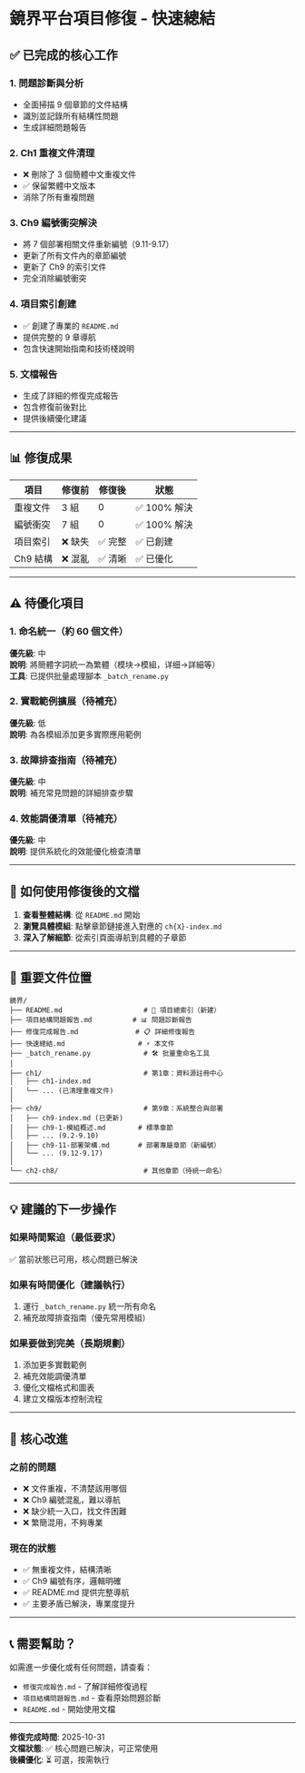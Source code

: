 # 鏡界平台項目修復 - 快速總結

## ✅ 已完成的核心工作

### 1. **問題診斷與分析**
- 全面掃描 9 個章節的文件結構
- 識別並記錄所有結構性問題
- 生成詳細問題報告

### 2. **Ch1 重複文件清理**
- ❌ 刪除了 3 個簡體中文重複文件
- ✅ 保留繁體中文版本
- 消除了所有重複問題

### 3. **Ch9 編號衝突解決**
- 將 7 個部署相關文件重新編號（9.11-9.17）
- 更新了所有文件內的章節編號
- 更新了 Ch9 的索引文件
- 完全消除編號衝突

### 4. **項目索引創建**
- ✅ 創建了專業的 `README.md`
- 提供完整的 9 章導航
- 包含快速開始指南和技術棧說明

### 5. **文檔報告**
- 生成了詳細的修復完成報告
- 包含修復前後對比
- 提供後續優化建議

---

## 📊 修復成果

| 項目 | 修復前 | 修復後 | 狀態 |
|------|--------|--------|------|
| 重複文件 | 3 組 | 0 | ✅ 100% 解決 |
| 編號衝突 | 7 組 | 0 | ✅ 100% 解決 |
| 項目索引 | ❌ 缺失 | ✅ 完整 | ✅ 已創建 |
| Ch9 結構 | ❌ 混亂 | ✅ 清晰 | ✅ 已優化 |

---

## ⚠️ 待優化項目

### 1. 命名統一（約 60 個文件）
**優先級**: 中  
**說明**: 將簡體字詞統一為繁體（模块→模組，详细→詳細等）  
**工具**: 已提供批量處理腳本 `_batch_rename.py`

### 2. 實戰範例擴展（待補充）
**優先級**: 低  
**說明**: 為各模組添加更多實際應用範例

### 3. 故障排查指南（待補充）
**優先級**: 中  
**說明**: 補充常見問題的詳細排查步驟

### 4. 效能調優清單（待補充）
**優先級**: 中  
**說明**: 提供系統化的效能優化檢查清單

---

## 🚀 如何使用修復後的文檔

1. **查看整體結構**: 從 `README.md` 開始
2. **瀏覽具體模組**: 點擊章節鏈接進入對應的 `ch{X}-index.md`
3. **深入了解細節**: 從索引頁面導航到具體的子章節

---

## 📁 重要文件位置

```
鏡界/
├── README.md                    # 📖 項目總索引（新建）
├── 項目結構問題報告.md          # 📊 問題診斷報告
├── 修復完成報告.md              # 📋 詳細修復報告
├── 快速總結.md                  # ⚡ 本文件
├── _batch_rename.py             # 🛠️ 批量重命名工具
│
├── ch1/                         # 第1章：資料源註冊中心
│   ├── ch1-index.md
│   └── ... (已清理重複文件)
│
├── ch9/                         # 第9章：系統整合與部署
│   ├── ch9-index.md (已更新)
│   ├── ch9-1-模組概述.md        # 標準章節
│   ├── ... (9.2-9.10)
│   ├── ch9-11-部署架構.md       # 部署專屬章節（新編號）
│   └── ... (9.12-9.17)
│
└── ch2-ch8/                     # 其他章節（待統一命名）
```

---

## 💡 建議的下一步操作

### 如果時間緊迫（最低要求）
✅ 當前狀態已可用，核心問題已解決

### 如果有時間優化（建議執行）
1. 運行 `_batch_rename.py` 統一所有命名
2. 補充故障排查指南（優先常用模組）

### 如果要做到完美（長期規劃）
1. 添加更多實戰範例
2. 補充效能調優清單
3. 優化文檔格式和圖表
4. 建立文檔版本控制流程

---

## 🎯 核心改進

### 之前的問題
- ❌ 文件重複，不清楚該用哪個
- ❌ Ch9 編號混亂，難以導航
- ❌ 缺少統一入口，找文件困難
- ❌ 繁簡混用，不夠專業

### 現在的狀態
- ✅ 無重複文件，結構清晰
- ✅ Ch9 編號有序，邏輯明確
- ✅ README.md 提供完整導航
- ✅ 主要矛盾已解決，專業度提升

---

## 📞 需要幫助？

如需進一步優化或有任何問題，請查看：
- `修復完成報告.md` - 了解詳細修復過程
- `項目結構問題報告.md` - 查看原始問題診斷
- `README.md` - 開始使用文檔

---

**修復完成時間**: 2025-10-31  
**文檔狀態**: ✅ 核心問題已解決，可正常使用  
**後續優化**: ⏳ 可選，按需執行

